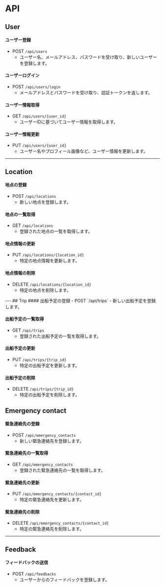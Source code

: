 # API

## User

#### ユーザー登録
- POST `/api/users`
  - ユーザー名、メールアドレス、パスワードを受け取り、新しいユーザーを登録します。

#### ユーザーログイン
- POST `/api/users/login`
  - メールアドレスとパスワードを受け取り、認証トークンを返します。

#### ユーザー情報取得
- GET `/api/users/{user_id}`
  - ユーザーIDに基づいてユーザー情報を取得します。

#### ユーザー情報更新
- PUT `/api/users/{user_id}`
  - ユーザー名やプロフィール画像など、ユーザー情報を更新します。
---
## Location
#### 地点の登録
- POST `/api/locations`
  - 新しい地点を登録します。

#### 地点の一覧取得
- GET `/api/locations`
  - 登録された地点の一覧を取得します。

#### 地点情報の更新
- PUT `/api/locations/{location_id}`
  - 特定の地点情報を更新します。

#### 地点情報の削除
- DELETE `/api/locations/{location_id}`
  - 特定の地点を削除します。
</details>
---
## Trip
#### 出船予定の登録
- POST `/api/trips`
  - 新しい出船予定を登録します。

#### 出船予定の一覧取得
- GET `/api/trips`
  - 登録された出船予定の一覧を取得します。

#### 出船予定の更新
- PUT `/api/trips/{trip_id}`
  - 特定の出船予定を更新します。

#### 出船予定の削除
- DELETE `/api/trips/{trip_id}`
  - 特定の出船予定を削除します。

## Emergency contact
#### 緊急連絡先の登録
- POST `/api/emergency_contacts`
  - 新しい緊急連絡先を登録します。

#### 緊急連絡先の一覧取得
- GET `/api/emergency_contacts`
  - 登録された緊急連絡先の一覧を取得します。

#### 緊急連絡先の更新
- PUT `/api/emergency_contacts/{contact_id}`
  - 特定の緊急連絡先を更新します。

#### 緊急連絡先の削除
- DELETE `/api/emergency_contacts/{contact_id}`
  - 特定の緊急連絡先を削除します。
---
## Feedback
#### フィードバックの送信
- POST `/api/feedbacks`
  - ユーザーからのフィードバックを登録します。
